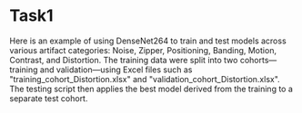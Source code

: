 # Task1
Here is an example of using DenseNet264 to train and test models across various artifact categories: Noise, Zipper, Positioning, Banding, Motion, Contrast, and Distortion. The training data were split into two cohorts—training and validation—using Excel files such as "training_cohort_Distortion.xlsx" and "validation_cohort_Distortion.xlsx". The testing script then applies the best model derived from the training to a separate test cohort.
